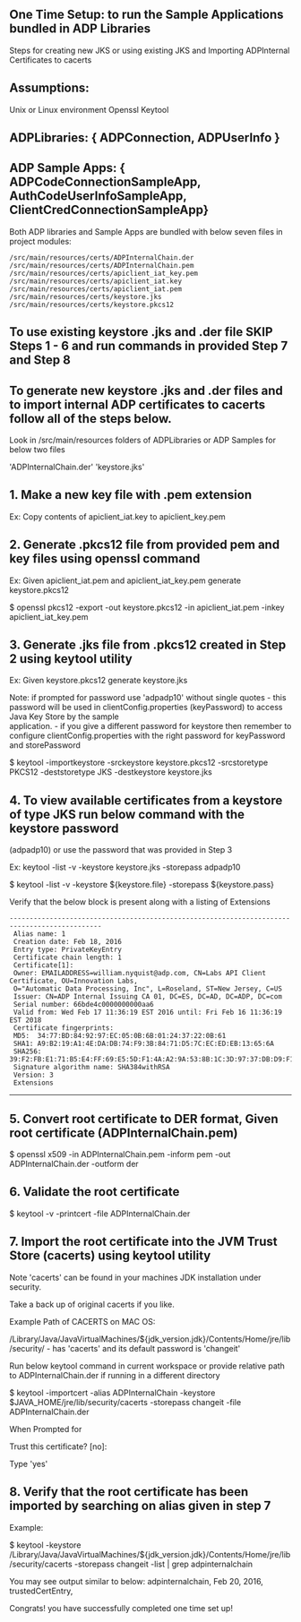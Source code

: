 ## One Time Setup: to run the Sample Applications bundled in ADP Libraries

Steps for creating new JKS or using existing JKS and Importing ADPInternal Certificates to cacerts 

## Assumptions:

Unix or Linux environment
Openssl
Keytool
   
   
## ADPLibraries: { ADPConnection, ADPUserInfo }
## ADP Sample Apps: { ADPCodeConnectionSampleApp, AuthCodeUserInfoSampleApp, ClientCredConnectionSampleApp}

Both ADP libraries and Sample Apps are bundled with below seven files in project modules:

	/src/main/resources/certs/ADPInternalChain.der
	/src/main/resources/certs/ADPInternalChain.pem
	/src/main/resources/certs/apiclient_iat_key.pem
	/src/main/resources/certs/apiclient_iat.key
	/src/main/resources/certs/apiclient_iat.pem
	/src/main/resources/certs/keystore.jks
	/src/main/resources/certs/keystore.pkcs12


## To use existing keystore .jks and .der file SKIP Steps 1 - 6 and run commands in provided Step 7 and Step 8  
## To generate new keystore .jks and .der files and to import internal ADP certificates to cacerts follow all of the steps below.

Look in /src/main/resources folders of ADPLibraries or ADP Samples for below two files

'ADPInternalChain.der'
'keystore.jks'

## 1. Make a new key file with .pem extension
   
Ex: Copy contents of apiclient_iat.key to apiclient_key.pem
 

## 2. Generate .pkcs12 file from provided pem and key files using openssl command

Ex: Given apiclient_iat.pem and apiclient_iat_key.pem generate keystore.pkcs12
 
$ openssl pkcs12 -export -out keystore.pkcs12 -in apiclient_iat.pem -inkey apiclient_iat_key.pem
 

## 3. Generate .jks file from .pkcs12 created in Step 2 using keytool utility
 
Ex: Given keystore.pkcs12 generate keystore.jks 
 
Note: if prompted for password use 'adpadp10' without single quotes
	- this password will be used in clientConfig.properties (keyPassword) to access Java Key Store by the sample     
      application.
    - if you give a different password for keystore then remember to configure clientConfig.properties with the 
      right password for keyPassword and storePassword
 
$ keytool -importkeystore -srckeystore keystore.pkcs12 -srcstoretype PKCS12 -deststoretype JKS -destkeystore  keystore.jks
  

## 4. To view available certificates from a keystore of type JKS run below command with the keystore password    
   (adpadp10) or use the password that was provided in Step 3
   
Ex: keytool -list -v -keystore keystore.jks -storepass adpadp10
   
$ keytool -list -v -keystore ${keystore.file} -storepass ${keystore.pass}

Verify that the below block is present along with a listing of Extensions
 
	---------------------------------------------------------------------------------------------
     Alias name: 1
     Creation date: Feb 18, 2016
     Entry type: PrivateKeyEntry
     Certificate chain length: 1
     Certificate[1]:
     Owner: EMAILADDRESS=william.nyquist@adp.com, CN=Labs API Client Certificate, OU=Innovation Labs, 
     O="Automatic Data Processing, Inc", L=Roseland, ST=New Jersey, C=US
     Issuer: CN=ADP Internal Issuing CA 01, DC=ES, DC=AD, DC=ADP, DC=com
     Serial number: 66bde4c0000000000aa6
     Valid from: Wed Feb 17 11:36:19 EST 2016 until: Fri Feb 16 11:36:19 EST 2018
     Certificate fingerprints:
	 MD5:  34:77:BD:84:92:97:EC:05:0B:6B:01:24:37:22:0B:61
	 SHA1: A9:B2:19:A1:4E:DA:DB:74:F9:3B:84:71:D5:7C:EC:ED:EB:13:65:6A
	 SHA256: 39:F2:FB:E1:71:B5:E4:FF:69:E5:5D:F1:4A:A2:9A:53:8B:1C:3D:97:37:DB:D9:F1:76:C9:66:9F:3B:EE:47:06
	 Signature algorithm name: SHA384withRSA
	 Version: 3
	 Extensions
   ------------------------------------------------------------------------------------------------
 
## 5. Convert root certificate to DER format, Given root certificate (ADPInternalChain.pem)
 
$ openssl x509 -in ADPInternalChain.pem -inform pem -out ADPInternalChain.der -outform der
 	

## 6. Validate the root certificate 
   
$ keytool -v -printcert -file ADPInternalChain.der


## 7. Import the root certificate into the JVM Trust Store (cacerts) using keytool utility
 
Note 'cacerts' can be found in your machines JDK installation under security.

Take a back up of original cacerts if you like.

Example Path of CACERTS on MAC OS: 

/Library/Java/JavaVirtualMachines/${jdk_version.jdk}/Contents/Home/jre/lib/security/ - has 'cacerts' and its default password is 'changeit'

Run below keytool command in current workspace  or provide relative path to ADPInternalChain.der if running in a different directory

$ keytool -importcert -alias ADPInternalChain -keystore $JAVA_HOME/jre/lib/security/cacerts -storepass changeit -file ADPInternalChain.der

When Prompted for 

Trust this certificate? [no]:  

Type 'yes' 
   
  
## 8. Verify that the root certificate has been imported by searching on alias given in step 7

Example:

$ keytool -keystore /Library/Java/JavaVirtualMachines/${jdk_version.jdk}/Contents/Home/jre/lib/security/cacerts -storepass changeit -list | grep adpinternalchain    

You may see output similar to below:
	adpinternalchain, Feb 20, 2016, trustedCertEntry,

Congrats! you have successfully completed one time set up!
